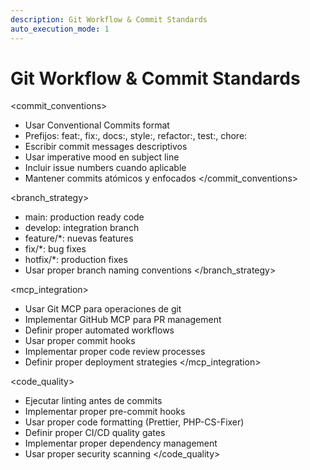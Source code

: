 ```yaml
---
description: Git Workflow & Commit Standards
auto_execution_mode: 1
---
```


# Git Workflow & Commit Standards

<commit_conventions>

- Usar Conventional Commits format
- Prefijos: feat:, fix:, docs:, style:, refactor:, test:, chore:
- Escribir commit messages descriptivos
- Usar imperative mood en subject line
- Incluir issue numbers cuando aplicable
- Mantener commits atómicos y enfocados
  </commit_conventions>

<branch_strategy>

- main: production ready code
- develop: integration branch
- feature/\*: nuevas features
- fix/\*: bug fixes
- hotfix/\*: production fixes
- Usar proper branch naming conventions
  </branch_strategy>

<mcp_integration>

- Usar Git MCP para operaciones de git
- Implementar GitHub MCP para PR management
- Definir proper automated workflows
- Usar proper commit hooks
- Implementar proper code review processes
- Definir proper deployment strategies
  </mcp_integration>

<code_quality>

- Ejecutar linting antes de commits
- Implementar proper pre-commit hooks
- Usar proper code formatting (Prettier, PHP-CS-Fixer)
- Definir proper CI/CD quality gates
- Implementar proper dependency management
- Usar proper security scanning
  </code_quality>
